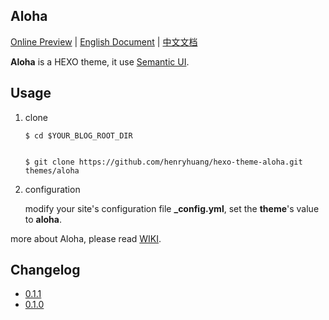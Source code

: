 ## Aloha

[Online Preview](http://huangyijie.com) | [English Document](https://github.com/henryhuang/hexo-theme-aloha/wiki/en) | [中文文档](https://github.com/henryhuang/hexo-theme-aloha/wiki/zh_CN)

**Aloha** is a HEXO theme, it use [Semantic UI](http://semantic-ui.com/).

## Usage

1. clone 

	``` 
	$ cd $YOUR_BLOG_ROOT_DIR


	$ git clone https://github.com/henryhuang/hexo-theme-aloha.git themes/aloha
	```

2. configuration

	modify your site's configuration file **_config.yml**, set the **theme**'s value to **aloha**.
	
more about Aloha, please read [WIKI](https://github.com/henryhuang/hexo-theme-aloha/wiki).

## Changelog
- [0.1.1](https://github.com/henryhuang/hexo-theme-aloha/wiki/CHANGELOG_0.1.1)
- [0.1.0](https://github.com/henryhuang/hexo-theme-aloha/wiki/CHANGELOG_0.1.0)